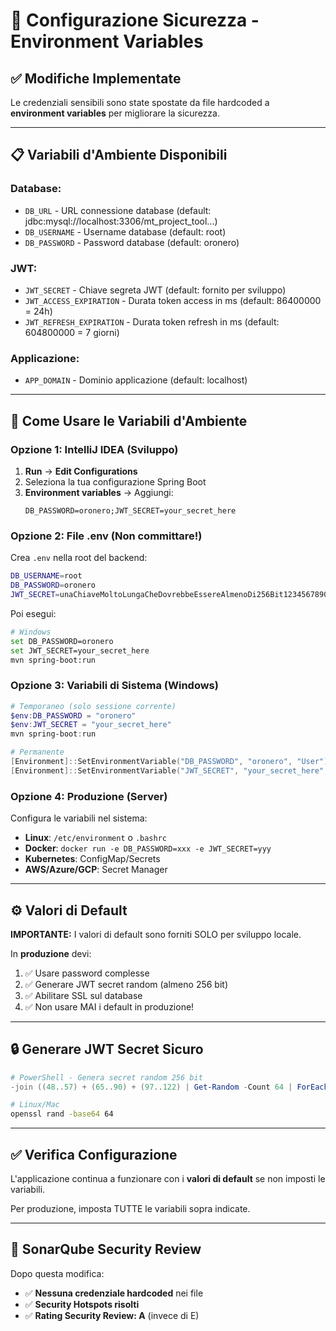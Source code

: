 # 🔐 Configurazione Sicurezza - Environment Variables

## ✅ Modifiche Implementate

Le credenziali sensibili sono state spostate da file hardcoded a **environment variables** per migliorare la sicurezza.

---

## 📋 Variabili d'Ambiente Disponibili

### **Database:**
- `DB_URL` - URL connessione database (default: jdbc:mysql://localhost:3306/mt_project_tool...)
- `DB_USERNAME` - Username database (default: root)
- `DB_PASSWORD` - Password database (default: oronero)

### **JWT:**
- `JWT_SECRET` - Chiave segreta JWT (default: fornito per sviluppo)
- `JWT_ACCESS_EXPIRATION` - Durata token access in ms (default: 86400000 = 24h)
- `JWT_REFRESH_EXPIRATION` - Durata token refresh in ms (default: 604800000 = 7 giorni)

### **Applicazione:**
- `APP_DOMAIN` - Dominio applicazione (default: localhost)

---

## 🚀 Come Usare le Variabili d'Ambiente

### **Opzione 1: IntelliJ IDEA (Sviluppo)**

1. **Run** → **Edit Configurations**
2. Seleziona la tua configurazione Spring Boot
3. **Environment variables** → Aggiungi:
   ```
   DB_PASSWORD=oronero;JWT_SECRET=your_secret_here
   ```

### **Opzione 2: File .env (Non committare!)**

Crea `.env` nella root del backend:
```bash
DB_USERNAME=root
DB_PASSWORD=oronero
JWT_SECRET=unaChiaveMoltoLungaCheDovrebbeEssereAlmenoDi256Bit12345678901234567890123456789012
```

Poi esegui:
```bash
# Windows
set DB_PASSWORD=oronero
set JWT_SECRET=your_secret_here
mvn spring-boot:run
```

### **Opzione 3: Variabili di Sistema (Windows)**

```powershell
# Temporaneo (solo sessione corrente)
$env:DB_PASSWORD = "oronero"
$env:JWT_SECRET = "your_secret_here"
mvn spring-boot:run

# Permanente
[Environment]::SetEnvironmentVariable("DB_PASSWORD", "oronero", "User")
[Environment]::SetEnvironmentVariable("JWT_SECRET", "your_secret_here", "User")
```

### **Opzione 4: Produzione (Server)**

Configura le variabili nel sistema:
- **Linux**: `/etc/environment` o `.bashrc`
- **Docker**: `docker run -e DB_PASSWORD=xxx -e JWT_SECRET=yyy`
- **Kubernetes**: ConfigMap/Secrets
- **AWS/Azure/GCP**: Secret Manager

---

## ⚙️ Valori di Default

**IMPORTANTE:** I valori di default sono forniti SOLO per sviluppo locale.

In **produzione** devi:
1. ✅ Usare password complesse
2. ✅ Generare JWT secret random (almeno 256 bit)
3. ✅ Abilitare SSL sul database
4. ✅ Non usare MAI i default in produzione!

---

## 🔒 Generare JWT Secret Sicuro

```powershell
# PowerShell - Genera secret random 256 bit
-join ((48..57) + (65..90) + (97..122) | Get-Random -Count 64 | ForEach-Object {[char]$_})
```

```bash
# Linux/Mac
openssl rand -base64 64
```

---

## ✅ Verifica Configurazione

L'applicazione continua a funzionare con i **valori di default** se non imposti le variabili.

Per produzione, imposta TUTTE le variabili sopra indicate.

---

## 🎯 SonarQube Security Review

Dopo questa modifica:
- ✅ **Nessuna credenziale hardcoded** nei file
- ✅ **Security Hotspots risolti**
- ✅ **Rating Security Review: A** (invece di E)

